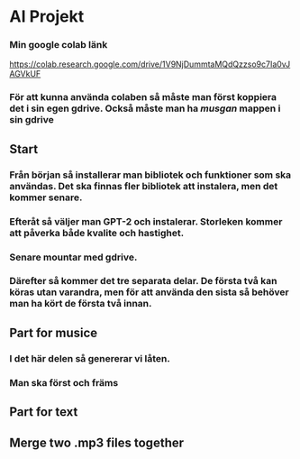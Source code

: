 # AI Projekt

### Min google colab länk
https://colab.research.google.com/drive/1V9NjDummtaMQdQzzso9c7Ia0vJAGVkUF
### För att kunna använda colaben så måste man först koppiera det i sin egen gdrive. Också måste man ha _musgan_ mappen i sin gdrive

## Start

### Från början så installerar man bibliotek och funktioner som ska användas. Det ska finnas fler bibliotek att instalera, men det kommer senare.
### Efteråt så väljer man GPT-2 och instalerar. Storleken kommer att påverka både kvalite och hastighet.
### Senare mountar med gdrive.

### Därefter så kommer det tre separata delar. De första två kan köras utan varandra, men för att använda den sista så behöver man ha kört de första två innan.

## Part for musice
### I det här delen så genererar vi låten. 
### Man ska först och främs 


## Part for text

## Merge two .mp3 files together
